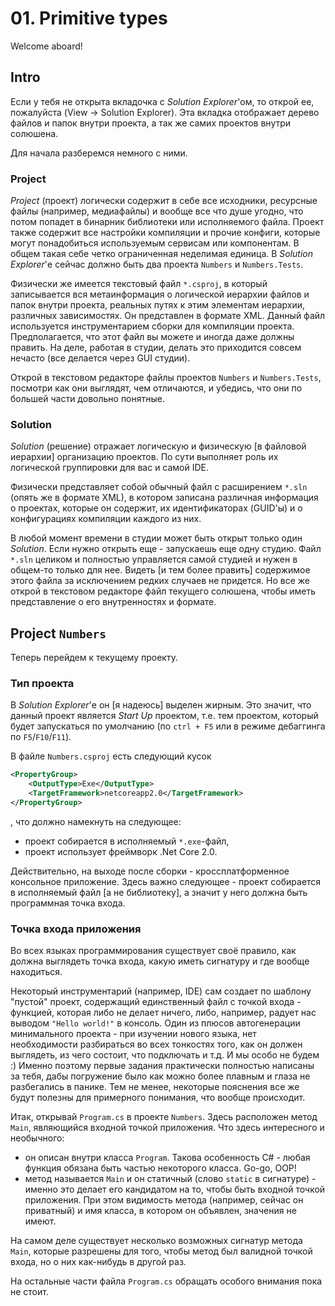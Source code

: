 # 01. Primitive types

Welcome aboard!

## Intro

Если у тебя не открыта вкладочка с _Solution Explorer_'ом, то открой ее, пожалуйста (View -> Solution Explorer).
Эта вкладка отображает дерево файлов и папок внутри проекта, а так же самих проектов внутри солюшена.

Для начала разберемся немного с ними.

### Project

_Project_ (проект) логически содержит в себе все исходники, ресурсные файлы (например, медиафайлы) и вообще все что душе угодно, что потом попадет в бинарник библиотеки или исполняемого файла. Проект также содержит все настройки компиляции и прочие конфиги, которые могут понадобиться используемым сервисам или компонентам. В общем такая себе четко ограниченная неделимая единица. В _Solution Explorer_'е сейчас должно быть два проекта `Numbers` и `Numbers.Tests`.

Физически же имеется текстовый файл `*.csproj`, в который записывается вся метаинформация о логической иерархии файлов и папок внутри проекта, реальных путях к этим элементам иерархии, различных зависимостях. Он представлен в формате XML. Данный файл используется инструментарием сборки для компиляции проекта. Предполагается, что этот файл вы можете и иногда даже должны править. На деле, работая в студии, делать это приходится совсем нечасто (все делается через GUI студии).

Открой в текстовом редакторе файлы проектов `Numbers` и `Numbers.Tests`, посмотри как они выглядят, чем отличаются, и убедись, что они по большей части довольно понятные.

### Solution

_Solution_ (решение) отражает логическую и физическую [в файловой иерархии] организацию проектов. По сути выполняет роль их логической группировки для вас и самой IDE.

Физически представляет собой обычный файл с расширением `*.sln` (опять же в формате XML), в котором записана различная информация о проектах, которые он содержит, их идентификаторах (GUID'ы) и о конфигурациях компиляции каждого из них.

В любой момент времени в студии может быть открыт только один _Solution_. Если нужно открыть еще - запускаешь еще одну студию. Файл `*.sln` целиком и полностью управляется самой студией и нужен в общем-то только для нее. Видеть [и тем более править] содержимое этого файла за исключением редких случаев не придется. Но все же открой в текстовом редакторе файл текущего солюшена, чтобы иметь представление о его внутренностях и формате.

## Project `Numbers`

Теперь перейдем к текущему проекту.

### Тип проекта

В _Solution Explorer_'е он [я надеюсь] выделен жирным. Это значит, что данный проект является _Start Up_ проектом, т.е. тем проектом, который будет запускаться по умолчанию (по `ctrl + F5` или в режиме дебаггинга по `F5`/`F10`/`F11`).

В файле `Numbers.csproj` есть следующий кусок

```xml
<PropertyGroup>
    <OutputType>Exe</OutputType>
    <TargetFramework>netcoreapp2.0</TargetFramework>
</PropertyGroup>
```

, что должно намекнуть на следующее:

- проект собирается в исполняемый `*.exe`-файл,
- проект использует фреймворк .Net Core 2.0.

Действительно, на выходе после сборки - кроссплатформенное консольное приложение. Здесь важно следующее - проект собирается в исполняемый файл [а не библиотеку], а значит у него должна быть программная точка входа.

### Точка входа приложения

Во всех языках программирования существует своё правило, как должна выглядеть точка входа, какую иметь сигнатуру и где вообще находиться.

Некоторый инструментарий (например, IDE) сам создает по шаблону "пустой" проект, содержащий единственный файл с точкой входа - функцией, которая либо не делает ничего, либо, например, радует нас выводом `"Hello world!"` в консоль. Один из плюсов автогенерации минимального проекта - при изучении нового языка, нет необходимости разбираться во всех тонкостях того, как он должен выглядеть, из чего состоит, что подключать и т.д. И мы особо не будем :) Именно поэтому первые задания практически полностью написаны за тебя, дабы погружение было как можно более плавным и глаза не разбегались в панике. Тем не менее, некоторые пояснения все же будут полезны для примерного понимания, что вообще происходит.

Итак, открывай `Program.cs` в проекте `Numbers`. Здесь расположен метод `Main`, являющийся входной точкой приложения. Что здесь интересного и необычного:

- он описан внутри класса `Program`. Такова особенность C# - любая функция обязана быть частью некоторого класса. Go-go, OOP!
- метод называется `Main` и он статичный (слово `static` в сигнатуре) - именно это делает его кандидатом на то, чтобы быть входной точкой приложения. При этом видимость метода (например, сейчас он приватный) и имя класса, в котором он объявлен, значения не имеют.

На самом деле существует несколько возможных сигнатур метода `Main`, которые разрешены для того, чтобы метод был валидной точкой входа, но о них как-нибудь в другой раз.

На остальные части файла `Program.cs` обращать особого внимания пока не стоит.
